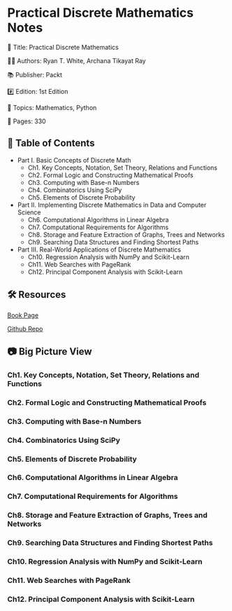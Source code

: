 # Practical Discrete Mathematics Notes

📕 Title: Practical Discrete Mathematics

👨‍💻 Authors: Ryan T. White, Archana Tikayat Ray

📚 Publisher: Packt

#️⃣ Edition: 1st Edition

💾 Topics: Mathematics, Python

📄 Pages: 330

## 📝 Table of Contents

- Part I. Basic Concepts of Discrete Math
  - Ch1. Key Concepts, Notation, Set Theory, Relations and Functions
  - Ch2. Formal Logic and Constructing Mathematical Proofs
  - Ch3. Computing with Base-n Numbers
  - Ch4. Combinatorics Using SciPy
  - Ch5. Elements of Discrete Probability
- Part II. Implementing Discrete Mathematics in Data and Computer Science
  - Ch6. Computational Algorithms in Linear Algebra
  - Ch7. Computational Requirements for Algorithms
  - Ch8. Storage and Feature Extraction of Graphs, Trees and Networks
  - Ch9. Searching Data Structures and Finding Shortest Paths
- Part III. Real-World Applications of Discrete Mathematics
  - Ch10. Regression Analysis with NumPy and Scikit-Learn
  - Ch11. Web Searches with PageRank
  - Ch12. Principal Component Analysis with Scikit-Learn

## 🛠️ Resources

[Book Page](https://www.packtpub.com/product/practical-discrete-mathematics/9781838983147)

[Github Repo](https://github.com/PacktPublishing/Practical-Discrete-Mathematics)

## 📷 Big Picture View

### Ch1. Key Concepts, Notation, Set Theory, Relations and Functions

### Ch2. Formal Logic and Constructing Mathematical Proofs

### Ch3. Computing with Base-n Numbers

### Ch4. Combinatorics Using SciPy

### Ch5. Elements of Discrete Probability

### Ch6. Computational Algorithms in Linear Algebra

### Ch7. Computational Requirements for Algorithms

### Ch8. Storage and Feature Extraction of Graphs, Trees and Networks

### Ch9. Searching Data Structures and Finding Shortest Paths

### Ch10. Regression Analysis with NumPy and Scikit-Learn

### Ch11. Web Searches with PageRank

### Ch12. Principal Component Analysis with Scikit-Learn
